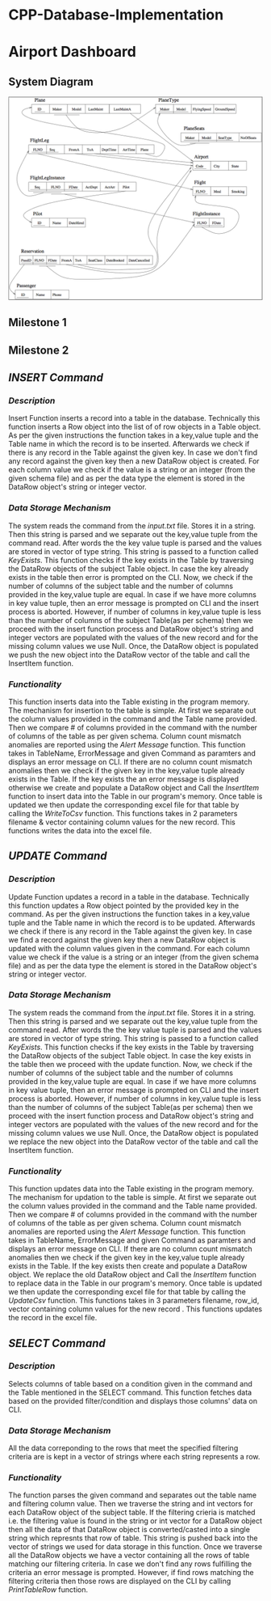 # CPP-Database-Implementation
# Airport Dashboard
 ## System Diagram
 ![System Diagram](https://github.com/Geeknerd1337/CPP-Database-Implementation/blob/main/airport.png?raw=true)
 ## Milestone 1
 
 ## Milestone 2
 ## _INSERT Command_
 ### _Description_
 Insert Function inserts a record into a table in the database. Technically this function inserts a Row object into the list of of row objects in a Table object. As per the given instructions the function takes in a key,value tuple and the Table name in which the record is to be inserted. Afterwards we check if there is any record in the Table against the given key. In case we don't find any record against the given key then a new DataRow object is created. For each column value we check if the value is a string or an integer (from the given schema file) and as per the data type the element is stored in the DataRow object's string or integer vector.
 ### _Data Storage Mechanism_
 The system reads the command from the _input.txt_ file. Stores it in a string. Then this string is parsed and we separate out the key,value tuple from the command read. After words the the key value tuple is parsed and the values are stored in vector of type string. This string is passed to a function called _KeyExists_. This function checks if the key exists in the Table by traversing the DataRow objects of the subject Table object. In case the key already exists in the table then error is prompted on the CLI. Now, we check if the number of columns of the subject table and the number of columns provided in the key,value tuple are equal. In case if we have more columns in key value tuple, then an error message is prompted on CLI and the insert process is aborted. However, if number of columns in key,value tuple is less than the number of columns of the subject Table(as per schema) then we proceed with the insert function process and DataRow object's string and integer vectors are populated with the values of the new record and for the missing column values we use Null. Once, the DataRow object is populated we push the new object into the DataRow vector of the table and call the InsertItem function. 
 ### _Functionality_
 This function inserts data into the Table existing in the program memory. The mechanism for insertion to the table is simple. At first we separate out the column values provided in the command and the Table name provided. Then we compare # of columns provided in the command with the number of columns of the table as per given schema. Column count mismatch anomalies are reported using the _Alert Message_ function. This function takes in TableName, ErrorMessage and given Command as paramters and displays an error message on CLI. If there are no column count mismatch anomalies then we check if the given key in the key,value tuple already exists in the Table. If the key exists the an error message is displayed otherwise we create and populate a DataRow object and Call the _InsertItem_ function to insert data into the Table in our program's memory. Once table is updated we then update the corresponding excel file for that table by calling the _WriteToCsv_ function. This functions takes in 2 parameters filename & vector containing column values for the new record. This functions writes the data into the excel file.    
 
 ## _UPDATE Command_
 ### _Description_
 Update Function updates a record in a table in the database. Technically this function updates a Row object pointed by the provided key in the command. As per the given instructions the function takes in a key,value tuple and the Table name in which the record is to be updated. Afterwards we check if there is any record in the Table against the given key. In case we find a record against the given key then a new DataRow object is updated with the column values given in the command. For each column value we check if the value is a string or an integer (from the given schema file) and as per the data type the element is stored in the DataRow object's string or integer vector. 
 ### _Data Storage Mechanism_
 The system reads the command from the _input.txt_ file. Stores it in a string. Then this string is parsed and we separate out the key,value tuple from the command read. After words the the key value tuple is parsed and the values are stored in vector of type string. This string is passed to a function called _KeyExists_. This function checks if the key exists in the Table by traversing the DataRow objects of the subject Table object. In case the key exists in the table then we proceed with the update function. Now, we check if the number of columns of the subject table and the number of columns provided in the key,value tuple are equal. In case if we have more columns in key value tuple, then an error message is prompted on CLI and the insert process is aborted. However, if number of columns in key,value tuple is less than the number of columns of the subject Table(as per schema) then we proceed with the insert function process and DataRow object's string and integer vectors are populated with the values of the new record and for the missing column values we use Null. Once, the DataRow object is populated we replace the new object into the DataRow vector of the table and call the InsertItem function.
 ### _Functionality_
 This function updates data into the Table existing in the program memory. The mechanism for updation to the table is simple. At first we separate out the column values provided in the command and the Table name provided. Then we compare # of columns provided in the command with the number of columns of the table as per given schema. Column count mismatch anomalies are reported using the _Alert Message_ function. This function takes in TableName, ErrorMessage and given Command as paramters and displays an error message on CLI. If there are no column count mismatch anomalies then we check if the given key in the key,value tuple already exists in the Table. If the key exists then create and populate a DataRow object. We replace the old DataRow object and Call the _InsertItem_ function to replace data in the Table in our program's memory. Once table is updated we then update the corresponding excel file for that table by calling the _UpdateCsv_ function. This functions takes in 3 parameters filename, row_id, vector containing column values for the new record . This functions updates the record in the excel file.
 
 ## _SELECT Command_
 ### _Description_
Selects columns of table based on a condition given in the command and the Table mentioned in the SELECT command. This function fetches data based on the provided filter/condition and displays those columns' data on CLI.
 ### _Data Storage Mechanism_
 All the data correponding to the rows that meet the specified filtering criteria are is kept in a vector of strings where each string represents a row.
 ### _Functionality_
 The function parses the given command and separates out the table name and filtering column value. Then we traverse the string and int vectors for each DataRow object of the subject table. If the filtering crieria is matched i.e. the filtering value is found in the string or int vector for a DataRow object then all the data of that DataRow object is converted/casted into a single string which represnts that row of table. This string is pushed back into the vector of strings we used for data storage in this function. Once we traverse all the DataRow objects we have a vector containing all the rows of table matching our filtering criteria. In case we don't find any rows fulfilling the criteria an error message is prompted. However, if find rows matching the filtering criteria then those rows are displayed on the CLI by calling _PrintTableRow_ function.
